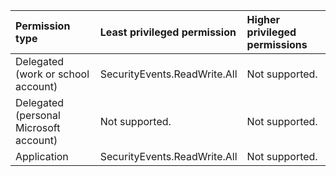 |Permission type|Least privileged permission|Higher privileged permissions|
|:---|:---|:---|
|Delegated (work or school account)|SecurityEvents.ReadWrite.All|Not supported.|
|Delegated (personal Microsoft account)|Not supported.|Not supported.|
|Application|SecurityEvents.ReadWrite.All|Not supported.|

